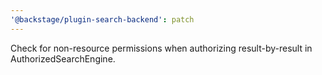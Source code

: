```yaml
---
'@backstage/plugin-search-backend': patch
---
```


Check for non-resource permissions when authorizing result-by-result in AuthorizedSearchEngine.
